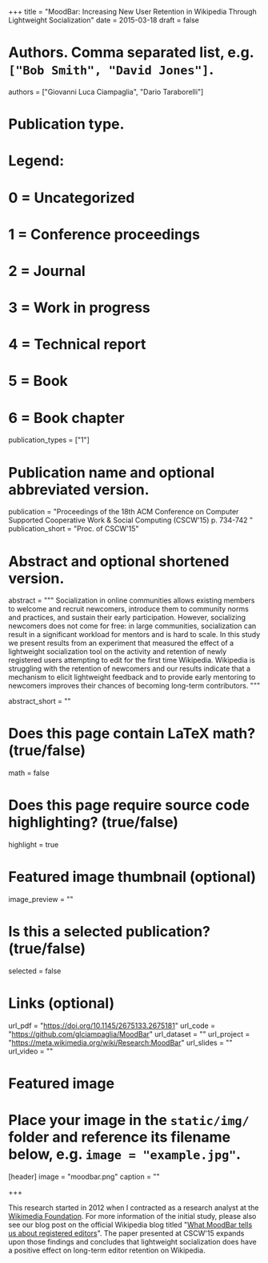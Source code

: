 +++
title = "MoodBar: Increasing New User Retention in Wikipedia Through Lightweight Socialization"
date = 2015-03-18
draft = false

# Authors. Comma separated list, e.g. `["Bob Smith", "David Jones"]`.
authors = ["Giovanni Luca Ciampaglia", "Dario Taraborelli"]

# Publication type.
# Legend:
# 0 = Uncategorized
# 1 = Conference proceedings
# 2 = Journal
# 3 = Work in progress
# 4 = Technical report
# 5 = Book
# 6 = Book chapter
publication_types = ["1"]

# Publication name and optional abbreviated version.
publication = "Proceedings of the 18th ACM Conference on Computer Supported Cooperative Work & Social Computing (CSCW'15) p. 734-742 "
publication_short = "Proc. of CSCW'15"

# Abstract and optional shortened version.
abstract = """ Socialization in online communities allows existing members to
welcome and recruit newcomers, introduce them to community norms and practices,
and sustain their early participation. However, socializing newcomers does not
come for free: in large communities, socialization can result in a significant
workload for mentors and is hard to scale. In this study we present results from
an experiment that measured the effect of a lightweight socialization tool on
the activity and retention of newly registered users attempting to edit for the
first time Wikipedia. Wikipedia is struggling with the retention of newcomers
and our results indicate that a mechanism to elicit lightweight feedback and to
provide early mentoring to newcomers improves their chances of becoming
long-term contributors. """

abstract_short = ""

# Does this page contain LaTeX math? (true/false)
math = false

# Does this page require source code highlighting? (true/false)
highlight = true

# Featured image thumbnail (optional)
image_preview = ""

# Is this a selected publication? (true/false)
selected = false

# Links (optional)
url_pdf = "https://doi.org/10.1145/2675133.2675181"
url_code = "https://github.com/glciampaglia/MoodBar"
url_dataset = ""
url_project = "https://meta.wikimedia.org/wiki/Research:MoodBar"
url_slides = ""
url_video = ""

# Featured image
# Place your image in the `static/img/` folder and reference its filename below, e.g. `image = "example.jpg"`.
[header]
image = "moodbar.png"
caption = ""

+++

This research started in 2012 when I contracted as a research analyst at the
[Wikimedia Foundation](//wikimediafoundation.org). For more information of the initial study, please also see
our blog post on the official Wikipedia blog titled "[What MoodBar tells us
about registered
editors](https://blog.wikimedia.org/2012/07/05/what-moodbar-tells-us-about-new-registered-editors/)".
The paper presented at CSCW'15 expands upon those findings and concludes that
lightweight socialization does have a positive effect on long-term editor
retention on Wikipedia.
